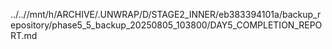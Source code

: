 ../..//mnt/h/ARCHIVE/.UNWRAP/D/STAGE2_INNER/eb383394101a/backup_repository/phase5_5_backup_20250805_103800/DAY5_COMPLETION_REPORT.md